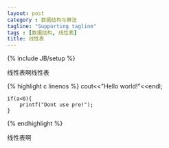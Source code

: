 ```yaml
---
layout: post
category : 数据结构与算法
tagline: "Supporting tagline"
tags : [数据结构, 线性表]
title: 线性表
---
```

{% include JB/setup %}

线性表啊线性表

{% highlight c linenos %}
    cout<<"Hello world!"<<endl;
    
    
    if(a<0){
        printf("Dont use pre!");
    }
{% endhighlight %}

线性表啊

